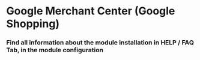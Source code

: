 # Google Merchant Center (Google Shopping)

### Find all information about the module installation in HELP / FAQ Tab, in the module configuration